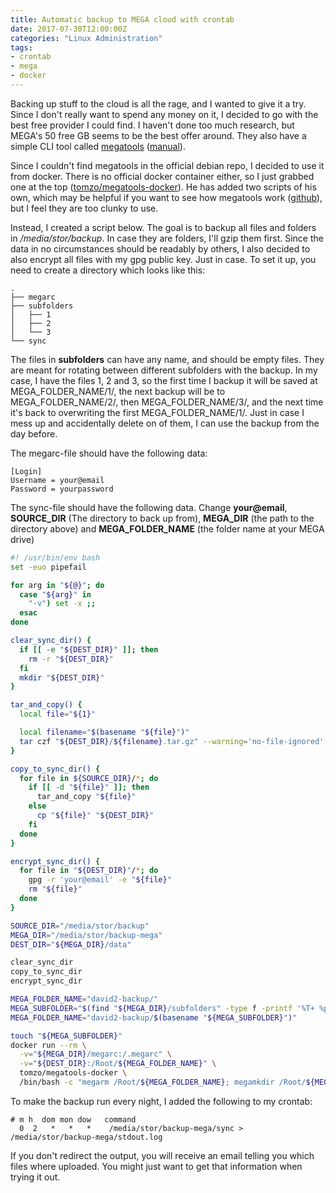 ```yaml
---
title: Automatic backup to MEGA cloud with crontab
date: 2017-07-30T12:00:00Z
categories: "Linux Administration"
tags:
- crontab
- mega
- docker
---
```

Backing up stuff to the cloud is all the rage, and I wanted to give it a try. 
Since I don't really want to spend any money on it, I decided to go with the best free provider I could find.
I haven't done too much research, but MEGA's 50 free GB seems to be the best offer around.
They also have a simple CLI tool called [megatools](https://megatools.megous.com/) ([manual](https://megatools.megous.com/man/megatools.html)).

Since I couldn't find megatools in the official debian repo, I decided to use it from docker. There is no official docker container either, so I just grabbed one at the top ([tomzo/megatools-docker](https://hub.docker.com/r/tomzo/megatools-docker/)). He has added two scripts of his own, which may be helpful if you want to see how megatools work ([github](https://github.com/tomzo/megatools-docker)), but I feel they are too clunky to use.

Instead, I created a script below. The goal is to backup all files and folders in */media/stor/backup*. In case they are folders, I'll gzip them first. Since the data in no circumstances should be readably by others, I also decided to also encrypt all files with my gpg public key. Just in case. To set it up, you need to create a directory which looks like this:

    .
    ├── megarc
    ├── subfolders
    │   ├── 1
    │   ├── 2
    │   └── 3
    └── sync

The files in **subfolders** can have any name, and should be empty files. They are meant for rotating between different subfolders with the backup. In my case, I have the files 1, 2 and 3, so the first time I backup it will be saved at MEGA_FOLDER_NAME/1/, the next backup will be to MEGA_FOLDER_NAME/2/, then  MEGA_FOLDER_NAME/3/, and the next time it's back to overwriting the first MEGA_FOLDER_NAME/1/. Just in case I mess up and accidentally delete on of them, I can use the backup from the day before.

The megarc-file should have the following data:

    [Login]
    Username = your@email
    Password = yourpassword

The sync-file should have the following data. Change **your@email**, **SOURCE_DIR** (The directory to back up from), **MEGA_DIR** (the path to the directory above) and **MEGA_FOLDER_NAME** (the folder name at your MEGA drive)
```bash
#! /usr/bin/env bash
set -euo pipefail

for arg in "${@}"; do
  case "${arg}" in
    "-v") set -x ;;
  esac
done

clear_sync_dir() {
  if [[ -e "${DEST_DIR}" ]]; then
    rm -r "${DEST_DIR}"
  fi
  mkdir "${DEST_DIR}"
}

tar_and_copy() {
  local file="${1}"

  local filename="$(basename "${file}")"
  tar czf "${DEST_DIR}/${filename}.tar.gz" --warning='no-file-ignored' -C "${SOURCE_DIR}" "${filename}"
}

copy_to_sync_dir() {
  for file in ${SOURCE_DIR}/*; do
    if [[ -d "${file}" ]]; then
      tar_and_copy "${file}"
    else
      cp "${file}" "${DEST_DIR}"
    fi
  done
}

encrypt_sync_dir() {
  for file in "${DEST_DIR}"/*; do
    gpg -r 'your@email' -e "${file}"
    rm "${file}"
  done
}

SOURCE_DIR="/media/stor/backup"
MEGA_DIR="/media/stor/backup-mega"
DEST_DIR="${MEGA_DIR}/data"

clear_sync_dir
copy_to_sync_dir
encrypt_sync_dir

MEGA_FOLDER_NAME="david2-backup/"
MEGA_SUBFOLDER="$(find "${MEGA_DIR}/subfolders" -type f -printf '%T+ %p\n' | sort | awk '{print $2; exit}')"
MEGA_FOLDER_NAME="david2-backup/$(basename "${MEGA_SUBFOLDER}")"

touch "${MEGA_SUBFOLDER}"
docker run --rm \
  -v="${MEGA_DIR}/megarc:/.megarc" \
  -v="${DEST_DIR}:/Root/${MEGA_FOLDER_NAME}" \
  tomzo/megatools-docker \
  /bin/bash -c "megarm /Root/${MEGA_FOLDER_NAME}; megamkdir /Root/${MEGA_FOLDER_NAME}; megacopy --no-progress --local=/Root/${MEGA_FOLDER_NAME} --remote=/Root/${MEGA_FOLDER_NAME}"
```


To make the backup run every night, I added the following to my crontab:
```crontab
# m h  dom mon dow   command
  0  2   *   *   *    /media/stor/backup-mega/sync > /media/stor/backup-mega/stdout.log
```

If you don't redirect the output, you will receive an email telling you which files where uploaded. You might just want to get that information when trying it out.


